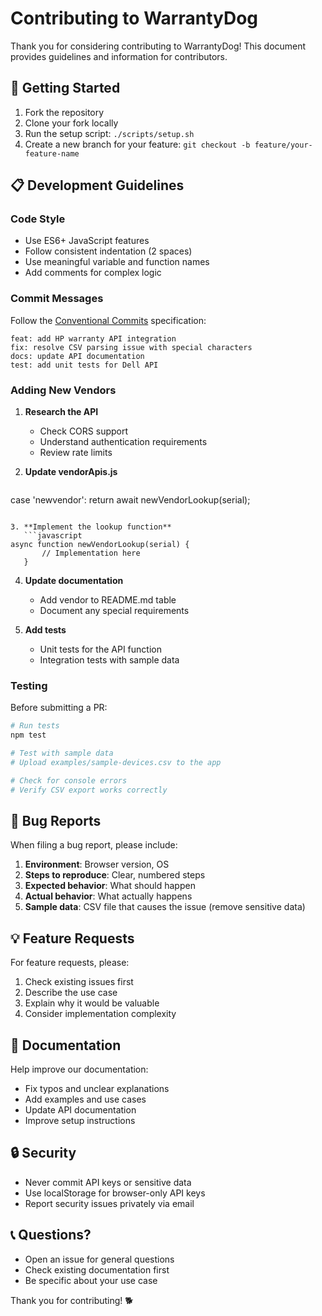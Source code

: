 # Contributing to WarrantyDog

Thank you for considering contributing to WarrantyDog! This document provides guidelines and information for contributors.

## 🚀 Getting Started

1. Fork the repository
2. Clone your fork locally
3. Run the setup script: `./scripts/setup.sh`
4. Create a new branch for your feature: `git checkout -b feature/your-feature-name`

## 📋 Development Guidelines

### Code Style
- Use ES6+ JavaScript features
- Follow consistent indentation (2 spaces)
- Use meaningful variable and function names
- Add comments for complex logic

### Commit Messages
Follow the [Conventional Commits](https://www.conventionalcommits.org/) specification:

```
feat: add HP warranty API integration
fix: resolve CSV parsing issue with special characters
docs: update API documentation
test: add unit tests for Dell API
```

### Adding New Vendors

1. **Research the API**
   - Check CORS support
   - Understand authentication requirements
   - Review rate limits

2. **Update vendorApis.js**
   ```javascript
case 'newvendor':
       return await newVendorLookup(serial);
```

3. **Implement the lookup function**
   ```javascript
async function newVendorLookup(serial) {
       // Implementation here
   }
```

4. **Update documentation**
   - Add vendor to README.md table
   - Document any special requirements

5. **Add tests**
   - Unit tests for the API function
   - Integration tests with sample data

### Testing

Before submitting a PR:

```bash
# Run tests
npm test

# Test with sample data
# Upload examples/sample-devices.csv to the app

# Check for console errors
# Verify CSV export works correctly
```

## 🐛 Bug Reports

When filing a bug report, please include:

1. **Environment**: Browser version, OS
2. **Steps to reproduce**: Clear, numbered steps
3. **Expected behavior**: What should happen
4. **Actual behavior**: What actually happens
5. **Sample data**: CSV file that causes the issue (remove sensitive data)

## 💡 Feature Requests

For feature requests, please:

1. Check existing issues first
2. Describe the use case
3. Explain why it would be valuable
4. Consider implementation complexity

## 📝 Documentation

Help improve our documentation:

- Fix typos and unclear explanations
- Add examples and use cases
- Update API documentation
- Improve setup instructions

## 🔒 Security

- Never commit API keys or sensitive data
- Use localStorage for browser-only API keys
- Report security issues privately via email

## 📞 Questions?

- Open an issue for general questions
- Check existing documentation first
- Be specific about your use case

Thank you for contributing! 🐕
